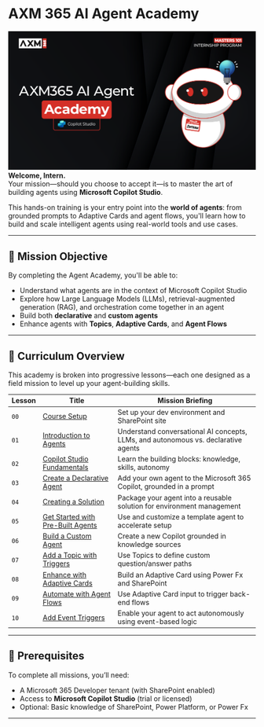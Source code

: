 # AXM 365 AI Agent Academy

![Copilot Studio Agent Academy Recruit](./docs/images/mcs-agent-academy-recruit-banner.png)
**Welcome, Intern.**  
Your mission—should you choose to accept it—is to master the art of building agents using **Microsoft Copilot Studio**.

This hands-on training is your entry point into the **world of agents**: from grounded prompts to Adaptive Cards and agent flows, you'll learn how to build and scale intelligent agents using real-world tools and use cases.

---

## 🎯 Mission Objective

By completing the Agent Academy, you'll be able to:

- Understand what agents are in the context of Microsoft Copilot Studio
- Explore how Large Language Models (LLMs), retrieval-augmented generation (RAG), and orchestration come together in an agent
- Build both **declarative** and **custom agents**
- Enhance agents with **Topics**, **Adaptive Cards**, and **Agent Flows**

---

## 🧭 Curriculum Overview

This academy is broken into progressive lessons—each one designed as a field mission to level up your agent-building skills.

| Lesson | Title | Mission Briefing |
|--------|-------|------------------|
| `00` |  [Course Setup](./docs/recruit/00-course-setup/README.md) | Set up your dev environment and SharePoint site |
| `01` |  [Introduction to Agents](./docs/recruit/01-introduction-to-agents/README.md) | Understand conversational AI concepts, LLMs, and autonomous vs. declarative agents |
| `02` |  [Copilot Studio Fundamentals](./docs/recruit/02-copilot-studio-fundamentals/README.md) | Learn the building blocks: knowledge, skills, autonomy |
| `03` |  [Create a Declarative Agent](./docs/recruit/03-create-a-declarative-agent-for-M365Copilot/README.md) | Add your own agent to the Microsoft 365 Copilot, grounded in a prompt |
| `04` |  [Creating a Solution](./docs/recruit/04-creating-a-solution/README.md) | Package your agent into a reusable solution for environment management |
| `05` |  [Get Started with Pre-Built Agents](./docs/recruit/05-using-prebuilt-agents/README.md) | Use and customize a template agent to accelerate setup |
| `06` |  [Build a Custom Agent](./docs/recruit/06-create-agent-from-conversation/README.md) | Create a new Copilot grounded in knowledge sources |
| `07` |  [Add a Topic with Triggers](./docs/recruit/07-add-new-topic-with-trigger/README.md) | Use Topics to define custom question/answer paths |
| `08` |  [Enhance with Adaptive Cards](./docs/recruit/08-add-adaptive-card/README.md) | Build an Adaptive Card using Power Fx and SharePoint |
| `09` |  [Automate with Agent Flows](./docs/recruit/09-add-an-agent-flow/README.md) | Use Adaptive Card input to trigger back-end flows |
| `10` |  [Add Event Triggers](./docs/recruit/10-add-event-triggers/README.md) | Enable your agent to act autonomously using event-based logic |

---

## 🧪 Prerequisites

To complete all missions, you’ll need:

- A Microsoft 365 Developer tenant (with SharePoint enabled)
- Access to **Microsoft Copilot Studio** (trial or licensed)
- Optional: Basic knowledge of SharePoint, Power Platform, or Power Fx

---
